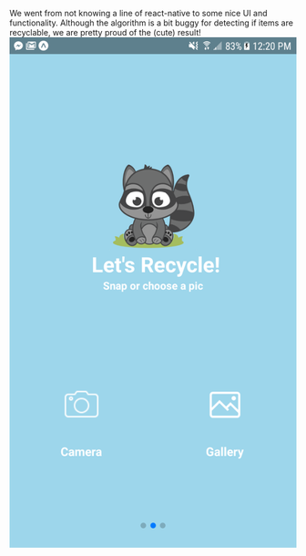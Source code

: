 We went from not knowing a line of react-native to some nice UI and functionality. Although the algorithm is a bit buggy for detecting if items are recyclable, we are pretty proud of the (cute) result!
![1](Images/gh_1.png?raw=true&s=20 "1")
